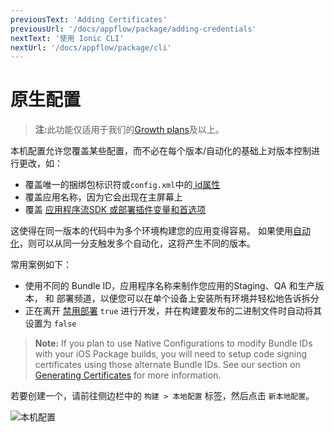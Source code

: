 ```yaml
---
previousText: 'Adding Certificates'
previousUrl: '/docs/appflow/package/adding-credentials'
nextText: '使用 Ionic CLI'
nextUrl: '/docs/appflow/package/cli'
---
```


# 原生配置

<blockquote>
  <p><b>注:</b>此功能仅适用于我们的<a href="/pricing">Growth plans</a>及以上。</p>
</blockquote>

本机配置允许您覆盖某些配置，而不必在每个版本/自动化的基础上对版本控制进行更改，如：

* 覆盖唯一的捆绑包标识符或` config.xml `中的[ id属性](https://cordova.apache.org/docs/en/latest/config_ref/#widget)
* 覆盖应用名称，因为它会出现在主屏幕上
* 覆盖 [应用程序流SDK 或部署插件变量和首选项](/docs/appflow/deploy/api#plugin-variables)

这使得在同一版本的代码中为多个环境构建您的应用变得容易。 如果使用[自动化](/docs/appflow/automation/intro)，则可以从同一分支触发多个自动化，这将产生不同的版本。

常用案例如下：

* 使用不同的 Bundle ID，应用程序名称来制作您应用的Staging、QA 和生产版本， 和 部署频道，以便您可以在单个设备上安装所有环境并轻松地告诉拆分
* 正在离开 [禁用部署](/docs/appflow/deploy/api#disabledeploy) `true` 进行开发，并在构建要发布的二进制文件时自动将其设置为 `false`

<blockquote>
  <b>Note:</b> If you plan to use Native Configurations to modify Bundle IDs with your iOS Package builds, you will need to setup code signing certificates using those alternate Bundle IDs. See our section on <a href="/docs/appflow/package/credentials">Generating Certificates</a> for more information.
</blockquote>

若要创建一个，请前往侧边栏中的 `构建 > 本地配置` 标签，然后点击 `新本地配置`。

![本机配置](/docs/assets/img/appflow/ss-native-configs.png)